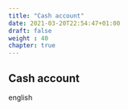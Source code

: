 ```yaml
---
title: "Cash account"
date: 2021-03-20T22:54:47+01:00
draft: false
weight : 40
chapter: true
---
```

## Cash account
english
